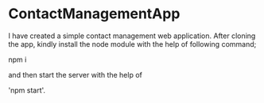# ContactManagementApp

I have created a simple contact management web application. After cloning the app, kindly install the node module with the help of following command;

npm i

and then start the server with the help of 

'npm start'.

